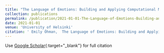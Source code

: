 ```yaml
---
title: "The Language of Emotions: Building and Applying Computational Methods for Emotion Detection for English and Beyond"
collection: publications
permalink: /publication/2021-01-01-The-Language-of-Emotions-Building-and-Applying-Computational-Methods-for-Emotion-Detection-for-English-and-Beyond
date: 2021-01-01
venue: 'University of Helsinki'
citation: ' Emily Öhman,  The Language of Emotions: Building and Applying Computational Methods for Emotion Detection for English and Beyond.  University of Helsinki, 2021.'
---
```

Use [Google Scholar](https://scholar.google.com/scholar?q=The+Language+of+Emotions:+Building+and+Applying+Computational+Methods+for+Emotion+Detection+for+English+and+Beyond){:target="_blank"} for full citation